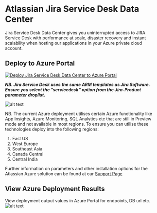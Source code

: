 # Atlassian Jira Service Desk Data Center

Jira Service Desk Data Center gives you uninterrupted access to JIRA Service Desk with performance at scale, disaster recovery and instant scalability when hosting our applications in your Azure private cloud account.

## Deploy to Azure Portal

[![Deploy Jira Service Desk Data Center to Azure Portal](https://azuredeploy.net/deploybutton.png)](https://portal.azure.com/#create/Microsoft.Template/uri/https%3A%2F%2Fbitbucket.org%2Fatlassian%2Fatlassian-azure-deployment%2Fraw%2Fmaster%2Fjira%2Fazuredeploy.json)

**_NB. Jira Service Desk uses the same ARM templates as Jira Software. Ensure you select the "servicedesk" option from the Jira-Product parameter droplist._**

![alt text](https://bitbucket.org/atlassian/atlassian-azure-deployment/raw/master/jira/images/ServiceDeskJiraOption.png "Jira Service Desk Option")

NB. The current Azure deployment utilises certain Azure functionality like App Insights, Azure Monitoring, SQL Analytics etc that are still in Preview mode and not available in most regions. To ensure you can utilise these technologies deploy into the following regions:
1. East US
2. West Europe
3. Southeast Asia
4. Canada Central
5. Central India

Further information on parameters and other installation options for the Atlassian Azure solution can be found at our [Support Page](https://hello.atlassian.net/wiki/spaces/DC/pages/369608838/Azure+Support+Page)  

## View Azure Deployment Results

View deployment output values in Azure Portal for endpoints, DB url etc.  
![alt text](https://bitbucket.org/atlassian/atlassian-azure-deployment/raw/master/jira/images/JiraDeploymentResults.png "Jira Service Desk Deployment Results")
